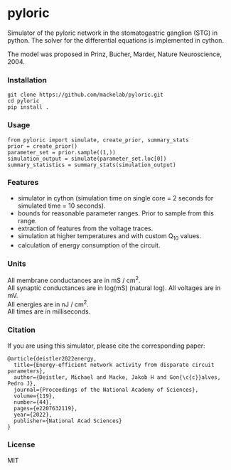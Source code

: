 # pyloric
Simulator of the pyloric network in the stomatogastric ganglion (STG) in python. The solver for the differential equations is implemented in cython.

The model was proposed in Prinz, Bucher, Marder, Nature Neuroscience, 2004.

### Installation 
```
git clone https://github.com/mackelab/pyloric.git
cd pyloric
pip install .
```

### Usage
```
from pyloric import simulate, create_prior, summary_stats
prior = create_prior()
parameter_set = prior.sample((1,))
simulation_output = simulate(parameter_set.loc[0])
summary_statistics = summary_stats(simulation_output)
```

### Features

- simulator in cython (simulation time on single core = 2 seconds for simulated time = 10 seconds).  
- bounds for reasonable parameter ranges. Prior to sample from this range.  
- extraction of features from the voltage traces.  
- simulation at higher temperatures and with custom Q<sub>10</sub> values.  
- calculation of energy consumption of the circuit.

### Units
All membrane conductances are in mS / cm<sup>2</sup>.  
All synaptic conductances are in log(mS) (natural log).
All voltages are in mV.  
All energies are in nJ / cm<sup>2</sup>.  
All times are in milliseconds.  

### Citation
If you are using this simulator, please cite the corresponding paper:
```
@article{deistler2022energy,
  title={Energy-efficient network activity from disparate circuit parameters},
  author={Deistler, Michael and Macke, Jakob H and Gon{\c{c}}alves, Pedro J},
  journal={Proceedings of the National Academy of Sciences},
  volume={119},
  number={44},
  pages={e2207632119},
  year={2022},
  publisher={National Acad Sciences}
}
```

### License
MIT
